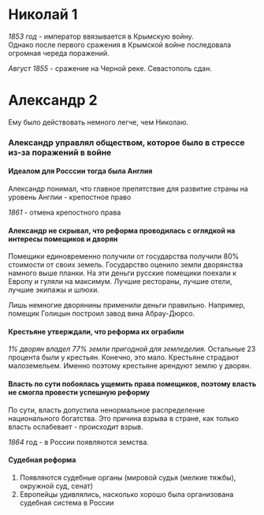 # Николай 1
*1853 год* - император ввязывается в Крымскую войну.  
Однако после первого сражения в Крымской войне последовала огромная череда поражений. 

*Август 1855* - сражение на Черной реке. Севастополь сдан.

# Александр 2
Ему было действовать немного легче, чем Николаю.

### Александр управлял обществом, которое было в стрессе из-за поражений в войне

#### Идеалом для Росссии тогда была Англия

Александр понимал, что главное препятствие для развитие страны на уровень Англии - крепостное право

*1861* - отмена крепостного права

#### Александр не скрывал, что реформа проводилась с оглядкой на интересы помещиков и дворян

Помещики единовременно получили от государства получили 80% стоимости от своих земель. Государство оценило земли дворянства намного выше планки. На эти деньги русские помещики поехали к Европу и гуляли на максимум. Лучшие рестораны, лучшие отели, лучшие экипажы и шлюхи. 

Лишь немногие дворянины применили деньги правильно. Например, помещик Голицын построил завод вина Абрау-Дюрсо. 

#### Крестьяне утверждали, что реформа их ограбили

*1% дворян владел 77% земли пригодной для земледелия.* Остальные 23 процента были у крестьян. Конечно, это мало. Крестьяне страдают малоземельем. Именно поэтому крестьяне арендуют землю у дворян. 

#### Власть по сути побоялась ущемить права помещиков, поэтому власть не смогла провести успешную реформу

По сути, власть допустила ненормальное распределение национального богатства. Это причина взрыва в стране, как только власть ослабевает - происходит взрыв. 

*1864* год - в России появляются земства. 

#### Судебная реформа
1. Появляются судебные органы (мировой судья (мелкие тяжбы), окружной суд, сенат)
2. Европейцы удивлялись, насколько хорошо была организована судебная система в России

